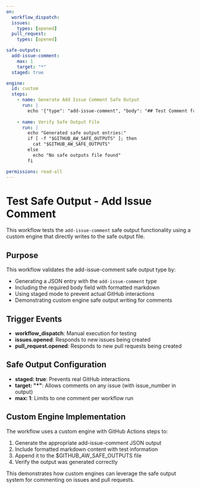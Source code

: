 ```yaml
---
on:
  workflow_dispatch:
  issues:
    types: [opened]
  pull_request:
    types: [opened]

safe-outputs:
  add-issue-comment:
    max: 1
    target: "*"
  staged: true

engine:
  id: custom
  steps:
    - name: Generate Add Issue Comment Safe Output
      run: |
        echo '{"type": "add-issue-comment", "body": "## Test Comment from Safe Output\n\nThis comment was automatically posted by the test-safe-output-add-issue-comment workflow to validate the add-issue-comment safe output functionality.\n\n**Test Information:**\n- Safe Output Type: add-issue-comment\n- Engine Type: Custom (GitHub Actions steps)\n- Execution Time: '"$(date)"'\n- Event: ${{ github.event_name }}\n- Staged Mode: true\n\n✅ Safe output testing in progress...\n\nThis comment should not appear in actual GitHub interactions due to staged mode."}' >> $GITHUB_AW_SAFE_OUTPUTS
        
    - name: Verify Safe Output File
      run: |
        echo "Generated safe output entries:"
        if [ -f "$GITHUB_AW_SAFE_OUTPUTS" ]; then
          cat "$GITHUB_AW_SAFE_OUTPUTS"
        else
          echo "No safe outputs file found"
        fi

permissions: read-all
---
```


# Test Safe Output - Add Issue Comment

This workflow tests the `add-issue-comment` safe output functionality using a custom engine that directly writes to the safe output file.

## Purpose

This workflow validates the add-issue-comment safe output type by:
- Generating a JSON entry with the `add-issue-comment` type
- Including the required body field with formatted markdown
- Using staged mode to prevent actual GitHub interactions
- Demonstrating custom engine safe output writing for comments

## Trigger Events

- **workflow_dispatch**: Manual execution for testing
- **issues.opened**: Responds to new issues being created
- **pull_request.opened**: Responds to new pull requests being created

## Safe Output Configuration

- **staged: true**: Prevents real GitHub interactions
- **target: "*"**: Allows comments on any issue (with issue_number in output)
- **max: 1**: Limits to one comment per workflow run

## Custom Engine Implementation

The workflow uses a custom engine with GitHub Actions steps to:
1. Generate the appropriate add-issue-comment JSON output
2. Include formatted markdown content with test information
3. Append it to the $GITHUB_AW_SAFE_OUTPUTS file
4. Verify the output was generated correctly

This demonstrates how custom engines can leverage the safe output system for commenting on issues and pull requests.